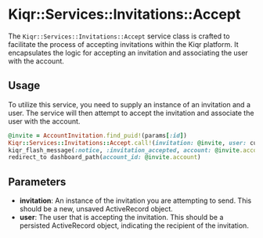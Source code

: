 # Kiqr::Services::Invitations::Accept

The `Kiqr::Services::Invitations::Accept` service class is crafted to facilitate the process of accepting invitations within the Kiqr platform. It encapsulates the logic for accepting an invitation and associating the user with the account.

## Usage

To utilize this service, you need to supply an instance of an invitation and a user. The service will then attempt to accept the invitation and associate the user with the account.

```ruby
@invite = AccountInvitation.find_puid!(params[:id])
Kiqr::Services::Invitations::Accept.call!(invitation: @invite, user: current_user)
kiqr_flash_message(:notice, :invitation_accepted, account: @invite.account.name)
redirect_to dashboard_path(account_id: @invite.account)
```

## Parameters

- **invitation**: An instance of the invitation you are attempting to send. This should be a new, unsaved ActiveRecord object.
- **user**: The user that is accepting the invitation. This should be a persisted ActiveRecord object, indicating the recipient of the invitation.
